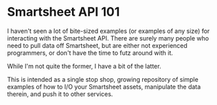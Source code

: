 # Smartsheet API 101

I haven't seen a lot of bite-sized examples (or examples of any size) for interacting with the Smartsheet API. There are surely many people who need to pull data off Smartsheet, but are either not experienced programmers, or don't have the time to futz around with it.

While I'm not quite the former, I have a bit of the latter.

This is intended as a single stop shop, growing repository of simple examples of how to I/O your Smartsheet assets, manipulate the data therein, and push it to other services.
